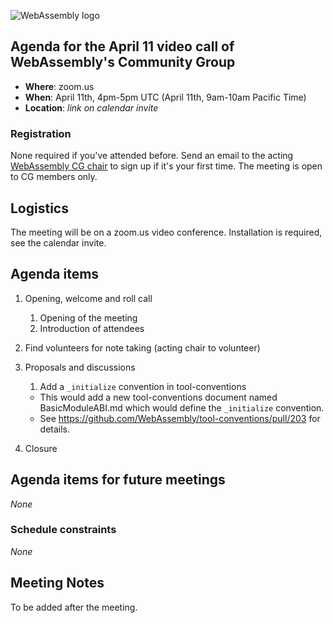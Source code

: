 ![WebAssembly logo](/images/WebAssembly.png)

## Agenda for the April 11 video call of WebAssembly's Community Group

- **Where**: zoom.us
- **When**: April 11th, 4pm-5pm UTC (April 11th, 9am-10am Pacific Time)
- **Location**: *link on calendar invite*

### Registration

None required if you've attended before. Send an email to the acting [WebAssembly CG chair](mailto:webassembly-cg-chair@chromium.org)
to sign up if it's your first time. The meeting is open to CG members only.

## Logistics

The meeting will be on a zoom.us video conference.
Installation is required, see the calendar invite.

## Agenda items

1. Opening, welcome and roll call
    1. Opening of the meeting
    1. Introduction of attendees
1. Find volunteers for note taking (acting chair to volunteer)
1. Proposals and discussions
   1. Add a `_initialize` convention in tool-conventions
     - This would add a new tool-conventions document named
       BasicModuleABI.md which would define the `_initialize` convention.
     - See https://github.com/WebAssembly/tool-conventions/pull/203
       for details.

1. Closure

## Agenda items for future meetings

*None*

### Schedule constraints

*None*

## Meeting Notes

To be added after the meeting.
